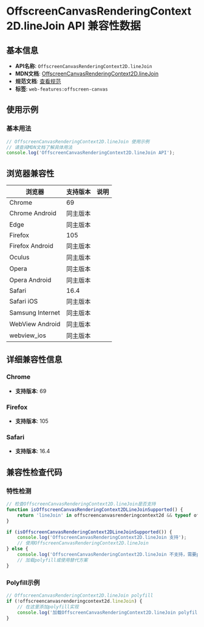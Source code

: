 # OffscreenCanvasRenderingContext2D.lineJoin API 兼容性数据

## 基本信息

- **API名称**: `OffscreenCanvasRenderingContext2D.lineJoin`
- **MDN文档**: [OffscreenCanvasRenderingContext2D.lineJoin](https://developer.mozilla.org/docs/Web/API/CanvasRenderingContext2D/lineJoin)
- **规范文档**: [查看规范](https://html.spec.whatwg.org/multipage/canvas.html#dom-context-2d-linejoin-dev)
- **标签**: `web-features:offscreen-canvas`

## 使用示例

### 基本用法

```javascript
// OffscreenCanvasRenderingContext2D.lineJoin 使用示例
// 请查阅MDN文档了解具体用法
console.log('OffscreenCanvasRenderingContext2D.lineJoin API');
```

## 浏览器兼容性

| 浏览器 | 支持版本 | 说明 |
|--------|----------|------|
| Chrome | 69 |  |
| Chrome Android | 同主版本 |  |
| Edge | 同主版本 |  |
| Firefox | 105 |  |
| Firefox Android | 同主版本 |  |
| Oculus | 同主版本 |  |
| Opera | 同主版本 |  |
| Opera Android | 同主版本 |  |
| Safari | 16.4 |  |
| Safari iOS | 同主版本 |  |
| Samsung Internet | 同主版本 |  |
| WebView Android | 同主版本 |  |
| webview_ios | 同主版本 |  |

## 详细兼容性信息

### Chrome

- **支持版本**: 69

### Firefox

- **支持版本**: 105

### Safari

- **支持版本**: 16.4

## 兼容性检查代码

### 特性检测

```javascript
// 检查OffscreenCanvasRenderingContext2D.lineJoin是否支持
function isOffscreenCanvasRenderingContext2DLineJoinSupported() {
    return 'lineJoin' in offscreencanvasrenderingcontext2d && typeof offscreencanvasrenderingcontext2d.lineJoin === 'function';
}

if (isOffscreenCanvasRenderingContext2DLineJoinSupported()) {
    console.log('OffscreenCanvasRenderingContext2D.lineJoin 支持');
    // 使用OffscreenCanvasRenderingContext2D.lineJoin
} else {
    console.log('OffscreenCanvasRenderingContext2D.lineJoin 不支持，需要polyfill');
    // 加载polyfill或使用替代方案
}
```

### Polyfill示例

```javascript
// OffscreenCanvasRenderingContext2D.lineJoin polyfill
if (!offscreencanvasrenderingcontext2d.lineJoin) {
    // 在这里添加polyfill实现
    console.log('加载OffscreenCanvasRenderingContext2D.lineJoin polyfill');
}
```

